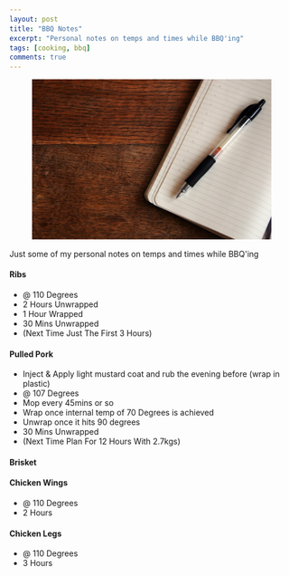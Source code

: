 ```yaml
---
layout: post
title: "BBQ Notes"
excerpt: "Personal notes on temps and times while BBQ'ing"
tags: [cooking, bbq]
comments: true
---
```

<figure>
	<img src="/images/posts/2014/notebook.jpg">
</figure>
Just some of my personal notes on temps and times while BBQ'ing

#### Ribs
* @ 110 Degrees
* 2 Hours Unwrapped
* 1 Hour Wrapped
* 30 Mins Unwrapped
* (Next Time Just The First 3 Hours)

#### Pulled Pork
* Inject & Apply light mustard coat and rub the evening before (wrap in plastic)
* @ 107 Degrees
* Mop every 45mins or so
* Wrap once internal temp of 70 Degrees is achieved
* Unwrap once it hits 90 degrees
* 30 Mins Unwrapped
* (Next Time Plan For 12 Hours With 2.7kgs)

#### Brisket

#### Chicken Wings
* @ 110 Degrees
* 2 Hours

#### Chicken Legs
* @ 110 Degrees
* 3 Hours

